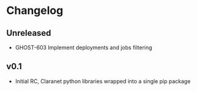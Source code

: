 # Changelog

## Unreleased
 - GHOST-603 Implement deployments and jobs filtering

## v0.1
 - Initial RC, Claranet python libraries wrapped into a single pip package
